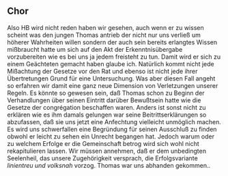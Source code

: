 ## Chor
Also HB wird nicht reden haben wir gesehen, auch wenn er zu wissen scheint was den jungen Thomas antrieb der nicht nur uns verließ um höherer Wahrheiten willen sondern der auch sein bereits erlangtes Wissen mißbraucht hatte um sich auf den Akt der Erkenntnisübergabe vorzubereiten wie es bei uns ja jedem freisteht zu tun. Damit wird er sich zu einem Geächteten gemacht haben glaube ich. Natürlich kommt nicht jede Mißachtung der Gesetze vor den Rat und ebenso ist nicht jede ihrer Übertretungen Grund für eine Untersuchung. Was aber diesen Fall angeht so erfahren wir damit eine ganz neue Dimension von Verletzungen unserer Regeln. Es könnte so gewesen sein, daß Thomas schon zu Beginn der Verhandlungen über seinen Eintritt darüber Bewußtsein hatte wie die Gesetze der congrégation beschaffen waren. Anders ist sonst nicht zu erklären wie es ihm damals gelungen war seine Beitrittserklärungen so abzufassen, daß sie uns jetzt eine Anfechtung vielleicht unmöglich machen. Es wird uns schwerfallen eine Begründung für seinen Ausschluß zu finden obwohl er leicht zu sehen ein Unrecht begangen hat. Jedoch warum oder zu welchem Erfolge er die Gemeinschaft betrog wird sich wohl nicht rekapitulieren lassen. Wir müssen annehmen, daß er dem unbedingten Seelenheil, das unsere Zugehörigkeit versprach, die Erfolgsvariante *linientreu und volksnah* vorzog. Thomas war uns abhanden gekommen..   
